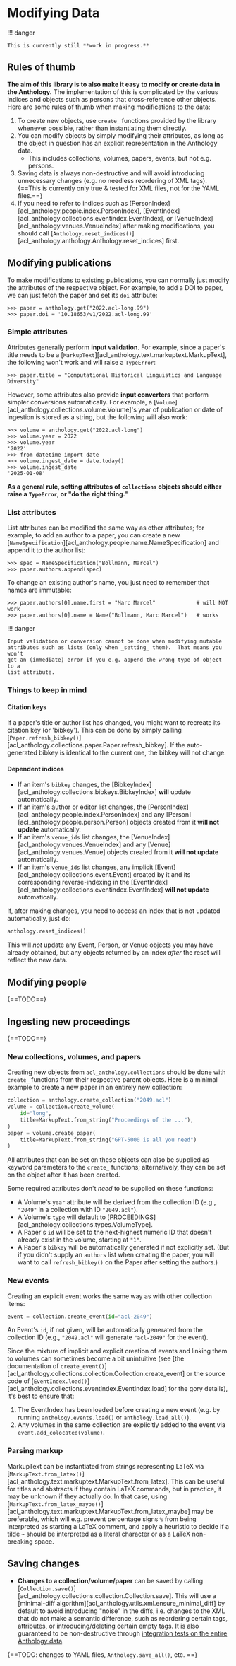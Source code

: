 # Modifying Data

!!! danger

    This is currently still **work in progress.**


## Rules of thumb

**The aim of this library is to also make it easy to modify or create data in
the Anthology.**  The implementation of this is complicated by the various
indices and objects such as persons that cross-reference other objects.  Here
are some rules of thumb when making modifications to the data:

1. To create new objects, use `create_` functions provided by the library
   whenever possible, rather than instantiating them directly.
2. You can modify objects by simply modifying their attributes, as long as the
   object in question has an explicit representation in the Anthology data.
    - This includes collections, volumes, papers, events, but not e.g. persons.
3. Saving data is always non-destructive and will avoid introducing unnecessary
   changes (e.g. no needless reordering of XML tags).  {==This is currently only
   true & tested for XML files, not for the YAML files.==}
4. If you need to refer to indices such as
   [PersonIndex][acl_anthology.people.index.PersonIndex],
   [EventIndex][acl_anthology.collections.eventindex.EventIndex], or
   [VenueIndex][acl_anthology.venues.VenueIndex] after making modifications, you
   should call
   [`Anthology.reset_indices()`][acl_anthology.anthology.Anthology.reset_indices]
   first.

## Modifying publications

To make modifications to existing publications, you can normally just modify the
attributes of the respective object.  For example, to add a DOI to paper, we can
just fetch the paper and set its `doi` attribute:

```pycon
>>> paper = anthology.get("2022.acl-long.99")
>>> paper.doi = '10.18653/v1/2022.acl-long.99'
```

### Simple attributes

Attributes generally perform **input validation**.  For example, since a paper's
title needs to be a [`MarkupText`][acl_anthology.text.markuptext.MarkupText],
the following won't work and will raise a `TypeError`:

```pycon
>>> paper.title = "Computational Historical Linguistics and Language Diversity"
```

However, some attributes also provide **input converters** that perform simpler
conversions automatically.  For example, a
[`Volume`][acl_anthology.collections.volume.Volume]'s year of publication or
date of ingestion is stored as a string, but the following will also work:

```pycon
>>> volume = anthology.get("2022.acl-long")
>>> volume.year = 2022
>>> volume.year
'2022'
>>> from datetime import date
>>> volume.ingest_date = date.today()
>>> volume.ingest_date
'2025-01-08'
```

**As a general rule, setting attributes of `collections` objects should either
raise a `TypeError`, or "do the right thing."**

### List attributes

List attributes can be modified the same way as other attributes; for example,
to add an author to a paper, you can create a new
[`NameSpecification`][acl_anthology.people.name.NameSpecification] and append it
to the author list:

```pycon
>>> spec = NameSpecification("Bollmann, Marcel")
>>> paper.authors.append(spec)
```

To change an existing author's name, you just need to remember that names are
immutable:

```pycon
>>> paper.authors[0].name.first = "Marc Marcel"             # will NOT work
>>> paper.authors[0].name = Name("Bollmann, Marc Marcel")   # works
```

!!! danger

    Input validation or conversion cannot be done when modifying mutable
    attributes such as lists (only when _setting_ them).  That means you won't
    get an (immediate) error if you e.g. append the wrong type of object to a
    list attribute.

### Things to keep in mind

#### Citation keys
If a paper's title or author list has changed, you might want to recreate its
citation key (or 'bibkey').  This can be done by simply calling
[`Paper.refresh_bibkey()`][acl_anthology.collections.paper.Paper.refresh_bibkey].
If the auto-generated bibkey is identical to the current one, the bibkey will
not change.

#### Dependent indices
- If an item's `bibkey` changes, the [BibkeyIndex][acl_anthology.collections.bibkeys.BibkeyIndex] **will** update automatically.
- If an item's author or editor list changes, the [PersonIndex][acl_anthology.people.index.PersonIndex] and any [Person][acl_anthology.people.person.Person] objects created from it **will not update** automatically.
- If an item's `venue_ids` list changes, the [VenueIndex][acl_anthology.venues.VenueIndex] and any [Venue][acl_anthology.venues.Venue] objects created from it **will not update** automatically.
- If an item's `venue_ids` list changes, any implicit [Event][acl_anthology.collections.event.Event] created by it and its corresponding reverse-indexing in the [EventIndex][acl_anthology.collections.eventindex.EventIndex] **will not update** automatically.

If, after making changes, you need to access an index that is not updated automatically, just do:

```python
anthology.reset_indices()
```

This will _not_ update any Event, Person, or Venue objects you may have already
obtained, but any objects returned by an index _after_ the reset will reflect
the new data.


## Modifying people

{==TODO==}


## Ingesting new proceedings

{==TODO==}

### New collections, volumes, and papers

Creating new objects from `acl_anthology.collections` should be done with
`create_` functions from their respective parent objects.  Here is a minimal
example to create a new paper in an entirely new collection:

```python
collection = anthology.create_collection("2049.acl")
volume = collection.create_volume(
    id="long",
    title=MarkupText.from_string("Proceedings of the ..."),
)
paper = volume.create_paper(
    title=MarkupText.from_string("GPT-5000 is all you need")
)
```

All attributes that can be set on these objects can also be supplied as keyword
parameters to the `create_` functions; alternatively, they can be set on the
object after it has been created.

Some required attributes don't _need_ to be supplied on these functions:

- A Volume's `year` attribute will be derived from the collection ID (e.g.,
  `"2049"` in a collection with ID `"2049.acl"`).
- A Volume's `type` will default to
  [PROCEEDINGS][acl_anthology.collections.types.VolumeType].
- A Paper's `id` will be set to the next-highest numeric ID that doesn't already
  exist in the volume, starting at `"1"`.
- A Paper's `bibkey` will be automatically generated if not explicitly set.
  (But if you didn't supply an `authors` list when creating the paper, you will
  want to call `refresh_bibkey()` on the Paper after setting the authors.)

### New events

Creating an explicit event works the same way as with other collection items:

```python
event = collection.create_event(id="acl-2049")
```

An Event's `id`, if not given, will be automatically generated from the
collection ID (e.g., `"2049.acl"` will generate `"acl-2049"` for the event).

Since the mixture of implicit and explicit creation of events and linking them
to volumes can sometimes become a bit unintuitive (see [the documentation of
`create_event()`][acl_anthology.collections.collection.Collection.create_event]
or the source code of
[`EventIndex.load()`][acl_anthology.collections.eventindex.EventIndex.load] for
the gory details), it's best to ensure that:

1. The EventIndex has been loaded before creating a new event (e.g. by running
   `anthology.events.load()` or `anthology.load_all()`).
2. Any volumes in the same collection are explicitly added to the event via
   `event.add_colocated(volume)`.


### Parsing markup

MarkupText can be instantiated from strings representing LaTeX via
[`MarkupText.from_latex()`][acl_anthology.text.markuptext.MarkupText.from_latex].
This can be useful for titles and abstracts if they contain LaTeX commands, but
in practice, it may be unknown if they actually do.  In that case, using
[`MarkupText.from_latex_maybe()`][acl_anthology.text.markuptext.MarkupText.from_latex_maybe]
may be preferable, which will e.g. prevent percentage signs `%` from being
interpreted as starting a LaTeX comment, and apply a heuristic to decide if a
tilde `~` should be interpreted as a literal character or as a LaTeX
non-breaking space.



## Saving changes

- **Changes to a collection/volume/paper** can be saved by calling
  [`Collection.save()`][acl_anthology.collections.collection.Collection.save].
  This will use a [minimal-diff
  algorithm][acl_anthology.utils.xml.ensure_minimal_diff] by default to avoid
  introducing "noise" in the diffs, i.e. changes to the XML that do not make a
  semantic difference, such as reordering certain tags, attributes, or
  introducing/deleting certain empty tags.  It is also guaranteed to be
  non-destructive through [integration tests on the entire Anthology
  data](https://github.com/acl-org/acl-anthology/blob/master/python/tests/anthology_integration_test.py).

{==TODO: changes to YAML files, `Anthology.save_all()`, etc. ==}
